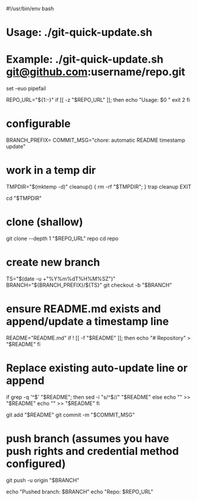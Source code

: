 #!/usr/bin/env bash
# Usage: ./git-quick-update.sh <git-repo-url>
# Example: ./git-quick-update.sh git@github.com:username/repo.git
set -euo pipefail

REPO_URL="${1:-}"
if [[ -z "$REPO_URL" ]]; then
  echo "Usage: $0 <git-repo-url>"
  exit 2
fi

# configurable
BRANCH_PREFIX=
COMMIT_MSG="chore: automatic README timestamp update"

# work in a temp dir
TMPDIR="$(mktemp -d)"
cleanup() { rm -rf "$TMPDIR"; }
trap cleanup EXIT

cd "$TMPDIR"

# clone (shallow)
git clone --depth 1 "$REPO_URL" repo
cd repo

# create new branch
TS="$(date -u +"%Y%m%dT%H%M%SZ")"
BRANCH="${BRANCH_PREFIX}/${TS}"
git checkout -b "$BRANCH"

# ensure README.md exists and append/update a timestamp line
README="README.md"
if ! [[ -f "$README" ]]; then
  echo "# Repository" > "$README"
fi

# Replace existing auto-update line or append
if grep -q '^<!-- AUTO-TIMESTAMP: .* -->$' "$README"; then
  sed -i "s/^<!-- AUTO-TIMESTAMP: .* -->$/<!-- AUTO-TIMESTAMP: ${TS} -->/" "$README"
else
  echo "" >> "$README"
  echo "<!-- AUTO-TIMESTAMP: ${TS} -->" >> "$README"
fi

git add "$README"
git commit -m "$COMMIT_MSG"

# push branch (assumes you have push rights and credential method configured)
git push -u origin "$BRANCH"

echo "Pushed branch: $BRANCH"
echo "Repo: $REPO_URL"


